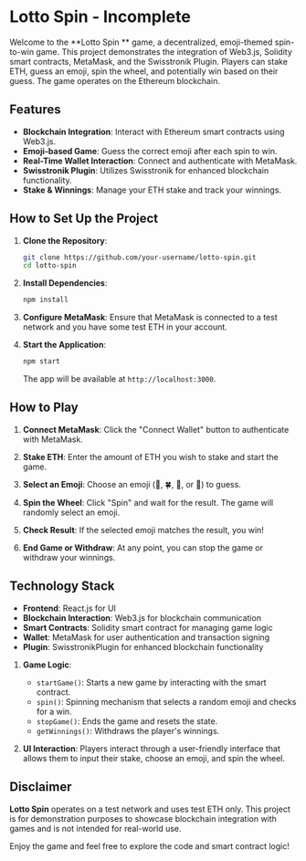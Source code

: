 # Lotto Spin - Incomplete

Welcome to the **Lotto Spin ** game, a decentralized, emoji-themed spin-to-win game. This project demonstrates the integration of Web3.js, Solidity smart contracts, MetaMask, and the Swisstronik Plugin. Players can stake ETH, guess an emoji, spin the wheel, and potentially win based on their guess. The game operates on the Ethereum blockchain.

## Features

- **Blockchain Integration**: Interact with Ethereum smart contracts using Web3.js.
- **Emoji-based Game**: Guess the correct emoji after each spin to win.
- **Real-Time Wallet Interaction**: Connect and authenticate with MetaMask.
- **Swisstronik Plugin**: Utilizes Swisstronik for enhanced blockchain functionality.
- **Stake & Winnings**: Manage your ETH stake and track your winnings.

## How to Set Up the Project

1. **Clone the Repository**:
   ```bash
   git clone https://github.com/your-username/lotto-spin.git
   cd lotto-spin
   ```

2. **Install Dependencies**:

   ```bash
   npm install
   ```

3. **Configure MetaMask**: Ensure that MetaMask is connected to a test network and you have some test ETH in your account.

4. **Start the Application**:

   ```bash
   npm start
   ```

   The app will be available at `http://localhost:3000`.

## How to Play

1. **Connect MetaMask**: Click the "Connect Wallet" button to authenticate with MetaMask.

2. **Stake ETH**: Enter the amount of ETH you wish to stake and start the game.

3. **Select an Emoji**: Choose an emoji (🎉, 🍀, 💎, or 🍇) to guess.

4. **Spin the Wheel**: Click "Spin" and wait for the result. The game will randomly select an emoji.

5. **Check Result**: If the selected emoji matches the result, you win!

6. **End Game or Withdraw**: At any point, you can stop the game or withdraw your winnings.

## Technology Stack

- **Frontend**: React.js for UI
- **Blockchain Interaction**: Web3.js for blockchain communication
- **Smart Contracts**: Solidity smart contract for managing game logic
- **Wallet**: MetaMask for user authentication and transaction signing
- **Plugin**: SwisstronikPlugin for enhanced blockchain functionality

1. **Game Logic**:
   - `startGame()`: Starts a new game by interacting with the smart contract.
   - `spin()`: Spinning mechanism that selects a random emoji and checks for a win.
   - `stopGame()`: Ends the game and resets the state.
   - `getWinnings()`: Withdraws the player's winnings.

2. **UI Interaction**: Players interact through a user-friendly interface that allows them to input their stake, choose an emoji, and spin the wheel.

## Disclaimer

**Lotto Spin** operates on a test network and uses test ETH only. This project is for demonstration purposes to showcase blockchain integration with games and is not intended for real-world use.

Enjoy the game and feel free to explore the code and smart contract logic!
